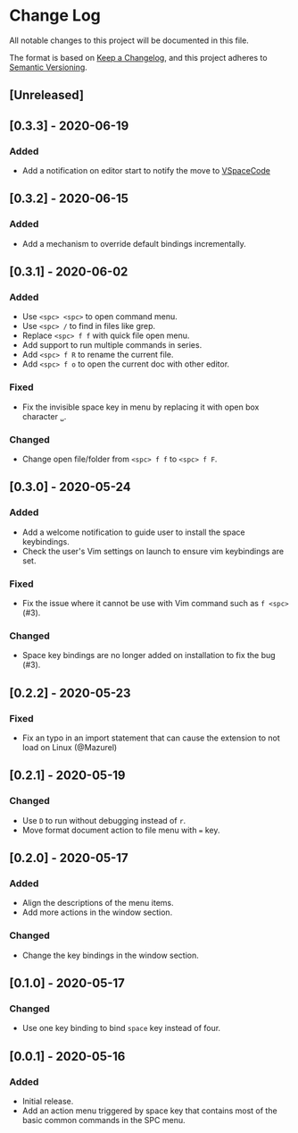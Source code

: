# Change Log

All notable changes to this project will be documented in this file.

The format is based on [Keep a Changelog](https://keepachangelog.com/en/1.0.0/),
and this project adheres to [Semantic Versioning](https://semver.org/spec/v2.0.0.html).

## [Unreleased]

## [0.3.3] - 2020-06-19
### Added
- Add a notification on editor start to notify the move to [VSpaceCode](https://github.com/VSpaceCode/VSpaceCode)

## [0.3.2] - 2020-06-15
### Added
- Add a mechanism to override default bindings incrementally.

## [0.3.1] - 2020-06-02
### Added
- Use `<spc> <spc>` to open command menu.
- Use `<spc> /` to find in files like grep.
- Replace `<spc> f f` with quick file open menu.
- Add support to run multiple commands in series.
- Add `<spc> f R` to rename the current file.
- Add `<spc> f o` to open the current doc with other editor.

### Fixed
- Fix the invisible space key in menu by replacing it with open box character `␣`.

### Changed
- Change open file/folder from `<spc> f f` to `<spc> f F`.

## [0.3.0] - 2020-05-24
### Added
- Add a welcome notification to guide user to install the space keybindings.
- Check the user's Vim settings on launch to ensure vim keybindings are set.

### Fixed
- Fix the issue where it cannot be use with Vim command such as `f <spc>` (#3).

### Changed
- Space key bindings are no longer added on installation to fix the bug (#3).


## [0.2.2] - 2020-05-23
### Fixed
- Fix an typo in an import statement that can cause the extension to not load on Linux (@Mazurel)

## [0.2.1] - 2020-05-19
### Changed
- Use `D` to run without debugging instead of `r`.
- Move format document action to file menu with `=` key.

## [0.2.0] - 2020-05-17
### Added
- Align the descriptions of the menu items.
- Add more actions in the window section.
### Changed
- Change the key bindings in the window section.

## [0.1.0] - 2020-05-17
### Changed
- Use one key binding to bind `space` key instead of four.

## [0.0.1] - 2020-05-16
### Added
- Initial release.
- Add an action menu triggered by space key that contains most of the basic common commands in the SPC menu.
